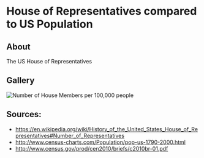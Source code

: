 # House of Representatives compared to US Population

## About

The US House of Representatives 

## Gallery

![Number of House Members per 100,000 people](https://raw.githubusercontent.com/zonination/representation-house/master/representation.png)

## Sources:

* https://en.wikipedia.org/wiki/History_of_the_United_States_House_of_Representatives#Number_of_Representatives
* http://www.census-charts.com/Population/pop-us-1790-2000.html
* http://www.census.gov/prod/cen2010/briefs/c2010br-01.pdf
